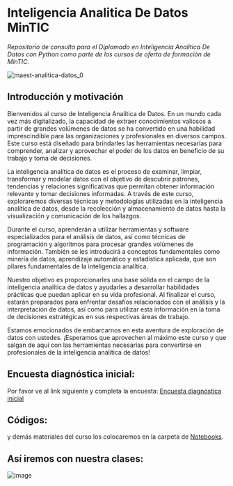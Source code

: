 # Inteligencia Analitica De Datos MinTIC
_Repositorio de consulta para el Diplomado en Inteligencia Analitica De Datos con Python como parte de los cursos de oferta de formación de MinTIC._

![maest-analitica-datos_0](https://github.com/sierraporta/InteligenciaAnaliticaDeDatos_MinTIC/assets/29123331/0640c152-ddfc-4e5e-ba09-2bf4bcbb6401)

## Introducción y motivación
Bienvenidos al curso de Inteligencia Analítica de Datos. En un mundo cada vez más digitalizado, la capacidad de extraer conocimientos valiosos a partir de grandes volúmenes de datos se ha convertido en una habilidad imprescindible para las organizaciones y profesionales en diversos campos. Este curso está diseñado para brindarles las herramientas necesarias para comprender, analizar y aprovechar el poder de los datos en beneficio de su trabajo y toma de decisiones.

La inteligencia analítica de datos es el proceso de examinar, limpiar, transformar y modelar datos con el objetivo de descubrir patrones, tendencias y relaciones significativas que permitan obtener información relevante y tomar decisiones informadas. A través de este curso, exploraremos diversas técnicas y metodologías utilizadas en la inteligencia analítica de datos, desde la recolección y almacenamiento de datos hasta la visualización y comunicación de los hallazgos.

Durante el curso, aprenderán a utilizar herramientas y software especializados para el análisis de datos, así como técnicas de programación y algoritmos para procesar grandes volúmenes de información. También se les introducirá a conceptos fundamentales como minería de datos, aprendizaje automático y estadística aplicada, que son pilares fundamentales de la inteligencia analítica.

Nuestro objetivo es proporcionarles una base sólida en el campo de la inteligencia analítica de datos y ayudarles a desarrollar habilidades prácticas que puedan aplicar en su vida profesional. Al finalizar el curso, estarán preparados para enfrentar desafíos relacionados con el análisis y la interpretación de datos, así como para utilizar esta información en la toma de decisiones estratégicas en sus respectivas áreas de trabajo.

Estamos emocionados de embarcarnos en esta aventura de exploración de datos con ustedes. ¡Esperamos que aprovechen al máximo este curso y que salgan de aquí con las herramientas necesarias para convertirse en profesionales de la inteligencia analítica de datos!

## Encuesta diagnóstica inicial:
Por favor ve al link siguiente y completa la encuesta: [Encuesta diagnóstica inicial](https://forms.office.com/Pages/ResponsePage.aspx?id=UJ5k6tInGEOcuS_P_hb9QeURiEvJMIJOvGAO1YAE8NlUQTBISTgxMjdBTjlLV0lWRjg2MlpDM05NUC4u)

## Códigos:
y demás materiales del curso los colocaremos en la carpeta de [Notebooks](Notebooks).

## Así iremos con nuestra clases:
![image](https://github.com/sierraporta/InteligenciaAnaliticaDeDatos_MinTIC/assets/29123331/917d6739-0598-4d4b-bebb-4fc485ae3ec2)

